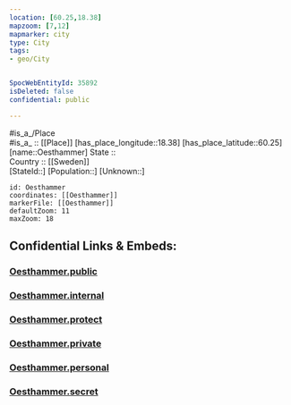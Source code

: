 ```yaml
---
location: [60.25,18.38] 
mapzoom: [7,12] 
mapmarker: city 
type: City
tags:
- geo/City


SpocWebEntityId: 35892
isDeleted: false
confidential: public

---
```

#is_a_/Place  
#is_a_ :: [[Place]] 
[has_place_longitude::18.38] 
[has_place_latitude::60.25] 
[name::Oesthammer] 
State ::  
Country :: [[Sweden]]  
[StateId::] 
[Population::] 
[Unknown::] 


```leaflet
id: Oesthammer
coordinates: [[Oesthammer]] 
markerFile: [[Oesthammer]] 
defaultZoom: 11 
maxZoom: 18
```


## Confidential Links & Embeds: 

### [Oesthammer.public](/_public/\Earth\Continent\Europe\Europe~North\Sweden\Provinces~Sweden\Uppsala,Province\CityOesthammer.public.md) 

### [Oesthammer.internal](/_internal/\Earth\Continent\Europe\Europe~North\Sweden\Provinces~Sweden\Uppsala,Province\CityOesthammer.internal.md) 

### [Oesthammer.protect](/_protect/\Earth\Continent\Europe\Europe~North\Sweden\Provinces~Sweden\Uppsala,Province\CityOesthammer.protect.md) 

### [Oesthammer.private](/_private/\Earth\Continent\Europe\Europe~North\Sweden\Provinces~Sweden\Uppsala,Province\CityOesthammer.private.md) 

### [Oesthammer.personal](/_personal/\Earth\Continent\Europe\Europe~North\Sweden\Provinces~Sweden\Uppsala,Province\CityOesthammer.personal.md) 

### [Oesthammer.secret](/_secret/\Earth\Continent\Europe\Europe~North\Sweden\Provinces~Sweden\Uppsala,Province\CityOesthammer.secret.md)

